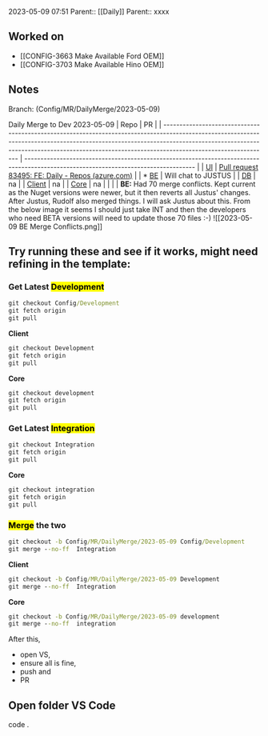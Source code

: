 2023-05-09 07:51
Parent:: [[Daily]] 
Parent:: xxxx





## Worked on

- [[CONFIG-3663 Make Available Ford OEM]]
- [[CONFIG-3703 Make Available Hino OEM]]

## Notes

Branch: (Config/MR/DailyMerge/2023-05-09)

Daily Merge to Dev 2023-05-09
| Repo                                                                                                                                                                                                                                                                        | PR                                                                                                                                  |
| --------------------------------------------------------------------------------------------------------------------------------------------------------------------------------------------------------------------------------------------------------------------------- | ----------------------------------------------------------------------------------------------------------------------------------- |
| [UI](https://dev.azure.com/MiXTelematics/Common/_git/MiX.Fleet.UI/pullrequestcreate?sourceRef=Integration&targetRef=Config/Development&sourceRepositoryId=50990761-1b3a-4829-ada1-584fd7f03033&targetRepositoryId=50990761-1b3a-4829-ada1-584fd7f03033)                     | [Pull request 83495: FE: Daily - Repos (azure.com)](https://dev.azure.com/MiXTelematics/Common/_git/MiX.Fleet.UI/pullrequest/83495) |
| * [BE](https://dev.azure.com/MiXTelematics/Common/_git/DynaMiX.Backend/pullrequestcreate?sourceRef=Integration&targetRef=Config/Development&sourceRepositoryId=0c9dafba-9e19-4319-886b-c0129c70b7d0&targetRepositoryId=0c9dafba-9e19-4319-886b-c0129c70b7d0)                | Will chat to JUSTUS                                                                                                                 |
| [DB](https://dev.azure.com/MiXTelematics/Common/_git/Database/pullrequestcreate?sourceRef=Integration&targetRef=Config/Development&sourceRepositoryId=72660fef-f082-49a7-b7c0-8648450cd291&targetRepositoryId=72660fef-f082-49a7-b7c0-8648450cd291)                         | na                                                                                                                                  |
| [Client](https://dev.azure.com/MiXTelematics/DeviceIntegration/_git/MiX.DeviceConfig/pullrequestcreate?sourceRef=Integration&targetRef=Development&sourceRepositoryId=8812dade-4c8a-4218-ba13-9c7c4eaaa996&targetRepositoryId=8812dade-4c8a-4218-ba13-9c7c4eaaa996)         | na                                                                                                                                  |
| [Core](https://dev.azure.com/MiXTelematics/DeviceIntegration/_git/MiX.DeviceIntegration.Core/pullrequestcreate?sourceRef=integration&targetRef=development&sourceRepositoryId=40eeca32-3a77-4551-91a0-402d4c96d679&targetRepositoryId=40eeca32-3a77-4551-91a0-402d4c96d679) | na                                                                                                                                  |
|                                                                                                                                                                                                                                                                             |                                                                                                                                     |
**BE:** Had 70 merge conflicts. Kept current as the Nuget versions were newer, but it then reverts all Justus' changes. After Justus, Rudolf also merged things. I will ask Justus about this. From the below image it seems I should just take INT and then the developers who need BETA versions will need to update those 70 files :-)
![[2023-05-09 BE Merge Conflicts.png]]

## Try running these and see if it works, might need refining in the template:

### Get Latest <mark class="hltr-green">Development</mark>

```cmd
git checkout Config/Development
git fetch origin
git pull

```

**Client**
```cmd
git checkout Development
git fetch origin
git pull

```

**Core**
```cmd
git checkout development
git fetch origin
git pull

```

### Get Latest <mark class="hltr-blue">Integration</mark>

```cmd
git checkout Integration
git fetch origin
git pull

```

**Core**
```cmd
git checkout integration
git fetch origin
git pull
```


### <mark class="hltr-red">Merge</mark> the two

```cmd
git checkout -b Config/MR/DailyMerge/2023-05-09 Config/Development
git merge --no-ff  Integration

```
**Client**
```cmd
git checkout -b Config/MR/DailyMerge/2023-05-09 Development
git merge --no-ff  Integration

```

**Core**
```cmd
git checkout -b Config/MR/DailyMerge/2023-05-09 development
git merge --no-ff  integration

```

After this, 
- open VS, 
- ensure all is fine, 
- push and 
- PR

## Open folder VS Code
code .






